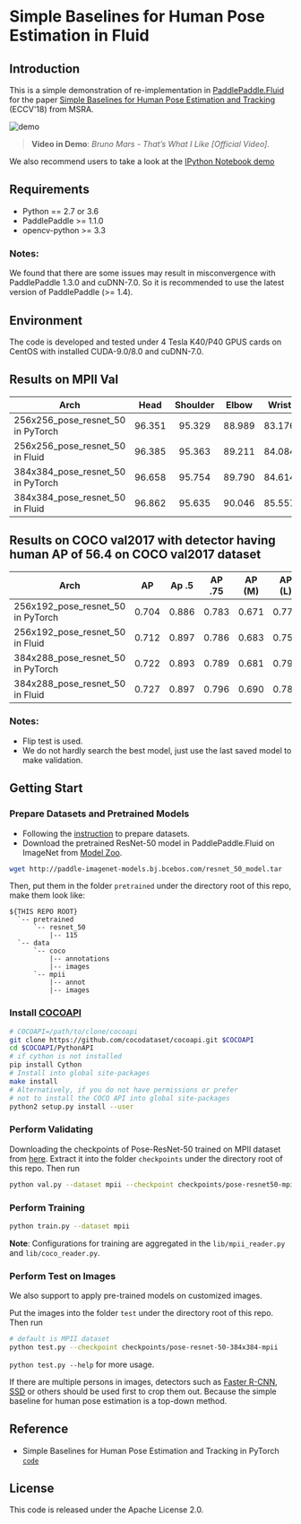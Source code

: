 # Simple Baselines for Human Pose Estimation in Fluid

## Introduction
This is a simple demonstration of re-implementation in [PaddlePaddle.Fluid](http://www.paddlepaddle.org/en) for the paper [Simple Baselines for Human Pose Estimation and Tracking](https://arxiv.org/abs/1804.06208) (ECCV'18) from MSRA.

![demo](demo.gif)

> **Video in Demo**: *Bruno Mars - That’s What I Like [Official Video]*.

We also recommend users to take a look at the [IPython Notebook demo](https://aistudio.baidu.com/aistudio/projectDetail/122271)

## Requirements

  - Python == 2.7 or 3.6
  - PaddlePaddle >= 1.1.0
  - opencv-python >= 3.3

### Notes:
We found that there are some issues may result in misconvergence with PaddlePaddle 1.3.0 and cuDNN-7.0. So it is recommended to use the latest version of PaddlePaddle (>= 1.4).

## Environment

The code is developed and tested under 4 Tesla K40/P40 GPUS cards on CentOS with installed CUDA-9.0/8.0 and cuDNN-7.0.

## Results on MPII Val
| Arch | Head | Shoulder | Elbow | Wrist | Hip | Knee | Ankle | Mean | Mean@0.1| Models |
| ---- |:----:|:--------:|:-----:|:-----:|:---:|:----:|:-----:|:----:|:-------:|:------:|
| 256x256\_pose\_resnet\_50 in PyTorch | 96.351    | 95.329 | 88.989 | 83.176 | 88.420    | 83.960 | 79.594 | 88.532 | 33.911 | - |
| 256x256\_pose\_resnet\_50 in Fluid   | 96.385 | 95.363 | 89.211 | 84.084 | 88.454 | 84.182 | 79.546 | 88.748 | 33.750 | [`link`](https://paddlemodels.bj.bcebos.com/pose/pose-resnet50-mpii-256x256.tar.gz) |
| 384x384\_pose\_resnet\_50 in PyTorch | 96.658 | 95.754 | 89.790 | 84.614 | 88.523 | 84.666 | 79.287 | 89.066 | 38.046 | - |
| 384x384\_pose\_resnet\_50 in Fluid   | 96.862 | 95.635 | 90.046 | 85.557 | 88.818 | 84.948 | 78.484 | 89.235 | 38.093 | [`link`](https://paddlemodels.bj.bcebos.com/pose/pose-resnet50-mpii-384x384.tar.gz) |

## Results on COCO val2017 with detector having human AP of 56.4 on COCO val2017 dataset
| Arch | AP | Ap .5 | AP .75 | AP (M) | AP (L) | AR | AR .5 | AR .75 | AR (M) | AR (L) | Models |
| ---- |:--:|:-----:|:------:|:------:|:------:|:--:|:-----:|:------:|:------:|:------:|:------:|
| 256x192\_pose\_resnet\_50 in PyTorch | 0.704 | 0.886 | 0.783 | 0.671 | 0.772 | 0.763 | 0.929 | 0.834 | 0.721 | 0.824 | - |
| 256x192\_pose\_resnet\_50 in Fluid   | 0.712 | 0.897 | 0.786 | 0.683 | 0.756 | 0.741 | 0.906 | 0.806 | 0.709 | 0.790 | [`link`](https://paddlemodels.bj.bcebos.com/pose/pose-resnet50-coco-256x192.tar.gz) |
| 384x288\_pose\_resnet\_50 in PyTorch | 0.722 | 0.893 | 0.789 | 0.681 | 0.797 | 0.776 | 0.932 | 0.838 | 0.728 | 0.846 | - |
| 384x288\_pose\_resnet\_50 in Fluid   | 0.727 | 0.897 | 0.796 | 0.690 | 0.783 | 0.754 | 0.907 | 0.813 | 0.714 | 0.814 | [`link`](https://paddlemodels.bj.bcebos.com/pose/pose-resnet50-coco-384x288.tar.gz) |

### Notes:

  - Flip test is used.
  - We do not hardly search the best model, just use the last saved model to make validation.

## Getting Start

### Prepare Datasets and Pretrained Models

  - Following the [instruction](https://github.com/Microsoft/human-pose-estimation.pytorch#data-preparation) to prepare datasets.
  - Download the pretrained ResNet-50 model in PaddlePaddle.Fluid on ImageNet from [Model Zoo](https://github.com/PaddlePaddle/models/tree/develop/fluid/PaddleCV/image_classification#supported-models-and-performances).

```bash
wget http://paddle-imagenet-models.bj.bcebos.com/resnet_50_model.tar
```

Then, put them in the folder `pretrained` under the directory root of this repo, make them look like:

```
${THIS REPO ROOT}
  `-- pretrained
      `-- resnet_50
          |-- 115
  `-- data
      `-- coco
          |-- annotations
          |-- images
      `-- mpii
          |-- annot
          |-- images
```

### Install [COCOAPI](https://github.com/cocodataset/cocoapi)

```bash
# COCOAPI=/path/to/clone/cocoapi
git clone https://github.com/cocodataset/cocoapi.git $COCOAPI
cd $COCOAPI/PythonAPI
# if cython is not installed
pip install Cython
# Install into global site-packages
make install
# Alternatively, if you do not have permissions or prefer
# not to install the COCO API into global site-packages
python2 setup.py install --user
```

### Perform Validating

Downloading the checkpoints of Pose-ResNet-50 trained on MPII dataset from [here](https://paddlemodels.bj.bcebos.com/pose/pose-resnet50-mpii-384x384.tar.gz). Extract it into the folder `checkpoints` under the directory root of this repo. Then run

```bash
python val.py --dataset mpii --checkpoint checkpoints/pose-resnet50-mpii-384x384 --data_root data/mpii
```

### Perform Training

```bash
python train.py --dataset mpii
```

**Note**: Configurations for training are aggregated in the `lib/mpii_reader.py` and `lib/coco_reader.py`.

### Perform Test on Images

We also support to apply pre-trained models on customized images.

Put the images into the folder `test` under the directory root of this repo. Then run

```bash
# default is MPII dataset
python test.py --checkpoint checkpoints/pose-resnet-50-384x384-mpii
```

`python test.py --help` for more usage.

If there are multiple persons in images, detectors such as [Faster R-CNN](https://github.com/PaddlePaddle/models/tree/develop/fluid/PaddleCV/rcnn), [SSD](https://github.com/PaddlePaddle/models/tree/develop/fluid/PaddleCV/object_detection) or others should be used first to crop them out. Because the simple baseline for human pose estimation is a top-down method.

## Reference

  - Simple Baselines for Human Pose Estimation and Tracking in PyTorch [`code`](https://github.com/Microsoft/human-pose-estimation.pytorch#data-preparation)

## License

This code is released under the Apache License 2.0.
